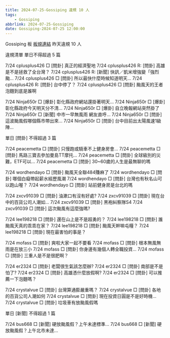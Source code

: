 ```yaml
---
title: 2024-07-25-Gossiping 違規 10 人
tags:
    - Gossiping
abbrlink: 2024-07-25-Gossiping
date: Gossiping-2024-07-25 12:00:00
---
```

Gossiping 板 [板規連結](https://www.ptt.cc/bbs/Gossiping/M.1637425085.A.07D.html)
昨天違規 10 人
<!-- more -->

違規清單
單日不得超過 5 篇

7/24 cplusplus426 □ [問卦] 真正的經濟聖地
7/24 cplusplus426 R: [問卦] 高雄是不是拯救了全台灣？
7/24 cplusplus426 R: [新聞] 快訊／凱米增強變「強烈颱…
7/24 cplusplus426 □ [問卦] 所以最快什麼時候知道明天…
7/24 cplusplus426 R: [問卦] 台中停了？
7/24 cplusplus426 □ [問卦] 颱風天的王者泡麵到底是誰啊

7/24 Ninja650r □ [爆卦] 彰化縣政府網站還掛著明天…
7/24 Ninja650r □ [爆卦] 彰化縣政府今天明天分不清…
7/24 Ninja650r □ [爆卦] 自立晚報網站突然掛了
7/24 Ninja650r □ [新聞] 中市一早無風雨 網友直呼…
7/24 Ninja650r □ [問卦] 這波颱風假哪個縣市帶出來…
7/24 Ninja650r □ [問卦] 台中目前出太陽風速1級陣…

單日 [問卦] 不得超過 3 篇

7/24 peacemetta □ [問卦] 只慢跑或騎車不上健身房會…
7/24 peacemetta □ [問卦] 馬路三寶去參加曼島TT摩托…
7/24 peacemetta □ [問卦] 全球級別的災難，ETF可以…
7/24 peacemetta □ [問卦] 30~60歲的人生是最無聊的嗎

7/24 wordhendayo □ [問卦] 颱風天全聯484賺麻了
7/24 wordhendayo □ [問卦] 哪個白癡帶起薪水經歷風潮
7/24 wordhendayo □ [問卦] 台灣也有秋名山可以跑山喔？
7/24 wordhendayo □ [問卦] 站前健身房是台北的嗎

7/24 zxcv91039 □ [問卦] 油漱口有沒有好處?
7/24 zxcv91039 □ [問卦] 現在台中的百貨公司人潮如…
7/24 zxcv91039 □ [問卦] 黑袍糾察隊S4
7/24 zxcv91039 □ [問卦] 這次颱風有這麼強嗎?

7/24 lee198218 □ [問卦] 還在山上是不是超勇的？
7/24 lee198218 □ [問卦] 誰颱風天真的乖乖在家？
7/24 lee198218 □ [問卦] 颱風天幹嘛屯糧？
7/24 lee198218 □ [問卦] 現在最害怕的事是？

7/24 mofass □ [問卦] 爽啦大家一起不要看
7/24 mofass □ [問卦] 根本無風無雨是在放三小
7/24 mofass □ [問卦] 你身邊有幾個人轉全職投資…
7/24 mofass □ [問卦] 三重人是不是很肥啊？

7/24 er2324 □ [問卦] 老闆很生氣該怎麼辦?
7/24 er2324 □ [問卦] 南部是不是怕了?
7/24 er2324 □ [問卦] 高雄憑什麼放假啊?
7/24 er2324 □ [問卦] 可以推薦一下泡麵嗎？

7/24 crystalvue □ [問卦] 台灣算通膨嚴重嗎？
7/24 crystalvue □ [問卦] 各地的百貨公司人潮如何
7/24 crystalvue □ [問卦] 現在投資日圓是不是好時機…
7/24 crystalvue □ [問卦] 垃圾車有放颱風假嗎

單日 [新聞] 不得超過 1 篇

7/24 bus668 □ [新聞] 硬放颱風假？上午未達標準…
7/24 bus668 □ [新聞] 硬放颱風假？上午北市未達…